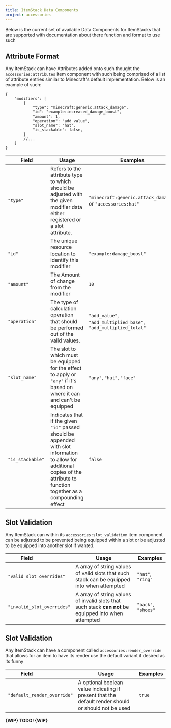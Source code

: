 ```yaml
---
title: ItemStack Data Components
project: accessories
---
```


Below is the current set of available Data Components for ItemStacks that are supported with documentation about there function and format to use such

## Attribute Format

Any ItemStack can have Attributes added onto such thought the `accessories:attributes` item component with such being comprised of a list of attribute entries similar to Minecraft's default implementation. Below is an example of such:

```nbt
{
    "modifiers": [
        {
            "type": "minecraft:generic.attack_damage",
            "id": "example:increased_damage_boost",
            "amount": 1,
            "operation": "add_value",
            "slot_name": "hat",
            "is_stackable": false,
        }
        //...
    ]
}
```

| <div style="width:118px">Field</div> | Usage | Examples |
|--|--|--|
|`"type"`| Refers to the attribute type to which should be adjusted with the given modifier data either registered or a slot attribute. | `"minecraft:generic.attack_damage"`, or `"accessories:hat"` |
|`"id"`| The unique resource location to identify this modifier | `"example:damage_boost"` |
|`"amount"`| The Amount of change from the modifier | `10` |
|`"operation"`| The type of calculation operation that should be performed out of the valid values. | `"add_value"`, `"add_multiplied_base"`, `"add_multiplied_total"` |
|`"slot_name"`| The slot to which must be equipped for the effect to apply or `"any"` if it's based on where it can and can't be equipped | `"any"`, `"hat"`, `"face"` |
|`"is_stackable"`| Indicates that if the given `"id"` passed should be appended with slot information to allow for additional copies of the attribute to function together as a compounding effect | `false` |

## Slot Validation

Any ItemStack can within its `accessories:slot_validation` item component can be adjusted to be prevented being equipped within a slot or be adjusted to be equipped into another slot if wanted.

| <div style="width:118px">Field</div> | Usage | Examples |
|--|--|--|
|`"valid_slot_overrides"`| A array of string values of valid slots that such stack can be equipped into when attempted | `"hat"`, `"ring"` |
|`"invalid_slot_overrides"`| A array of string values of invalid slots that such stack **can not** be equipped into when attempted | `"back"`, `"shoes"` |

## Slot Validation

Any ItemStack can have a component called `accessories:render_override` that allows for an item to have its render use the default variant if desired as its funny

| <div style="width:118px">Field</div> | Usage | Examples |
|--|--|--|
|`"default_render_override"`| A optional boolean value indicating if present that the default render should or should not be used | `true` |


**{WIP} TODO! {WIP}**